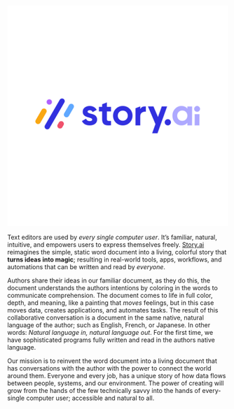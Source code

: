 <img width="699" alt="Story.ai Color logo wordmark" src="./logos/color-word-mark.svg">

Text editors are used by _every single computer user_. It’s familiar, natural, intuitive, and empowers users to express themselves freely. [Story.ai](http://story.ai) reimagines the simple, static word document into a living, colorful story that **turns ideas into magic**; resulting in real-world tools, apps, workflows, and automations that can be written and read by _everyone_.

Authors share their ideas in our familiar document, as they do this, the document understands the authors intentions by coloring in the words to communicate comprehension. The document comes to life in full color, depth, and meaning, like a painting that _moves_ feelings, but in this case moves data, creates applications, and automates tasks. The result of this collaborative conversation is a document in the same native, natural language of the author; such as English, French, or Japanese. In other words: _Natural language in, natural language out_. For the first time, we have sophisticated programs fully written and read in the authors native language.

Our mission is to reinvent the word document into a living document that has conversations with the author with the power to connect the world around them. Everyone and every job, has a unique story of how data flows between people, systems, and our environment. The power of creating will grow from the hands of the few technically savvy into the hands of every-single computer user; accessible and natural to all.
